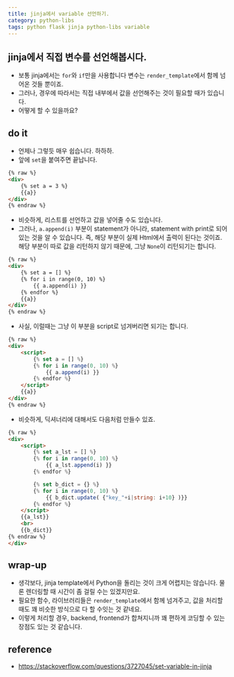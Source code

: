 ```yaml
---
title: jinja에서 variable 선언하기. 
category: python-libs
tags: python flask jinja python-libs variable
---
```


## jinja에서 직접 변수를 선언해봅시다. 

- 보통 jinja에서는 `for`와 `if`만을 사용합니다 변수는 `render_template`에서 함께 넘어온 것들 뿐이죠. 
- 그러나, 경우에 따라서는 직접 내부에서 값을 선언해주는 것이 필요할 때가 있습니다. 
- 어떻게 할 수 있을까요? 

## do it 

- 언제나 그렇듯 매우 쉽습니다. 하하하. 
- 앞에 `set`을 붙여주면 끝납니다. 

```html
{% raw %}
<div>
    {% set a = 3 %}
    {{a}}    
</div>
{% endraw %}
```

- 비슷하게, 리스트를 선언하고 값을 넣어줄 수도 있습니다.
- 그러나, `a.append(i)` 부분이 statement가 아니라, statement with print로 되어 있는 것을 알 수 있습니다. 즉, 해당 부분이 실제 Html에서 출력이 된다는 것이죠. 해당 부분이 따로 값을 리턴하지 않기 때문에, 그냥 `None`이 리턴되기는 합니다. 

```html
{% raw %}
<div>
    {% set a = [] %}
    {% for i in range(0, 10) %}
        {{ a.append(i) }}
    {% endfor %}
    {{a}}
</div>
{% endraw %}
```

- 사실, 이럴때는 그냥 이 부분을 script로 넘겨버리면 되기는 합니다. 

```html
{% raw %}
<div>
    <script>
        {% set a = [] %}
        {% for i in range(0, 10) %}
            {{ a.append(i) }}
        {% endfor %}
    </script>
    {{a}}
</div>
{% endraw %}
```

- 비슷하게, 딕셔너리에 대해서도 다음처럼 만들수 있죠. 

```html
{% raw %}
<div>
    <script>
        {% set a_lst = [] %}
        {% for i in range(0, 10) %}
            {{ a_lst.append(i) }}
        {% endfor %}

        {% set b_dict = {} %}
        {% for i in range(0, 10) %}
            {{ b_dict.update( {"key_"+i|string: i+10} )}}
        {% endfor %}
    </script>
    {{a_lst}}
    <br>
    {{b_dict}}
{% endraw %}
</div>

```


## wrap-up

- 생각보다, jinja template에서 Python을 돌리는 것이 크게 어렵지는 않습니다. 물론 렌더링할 때 시간이 좀 걸릴 수는 있겠지만요. 
- 필요한 함수, 라이브러리들은 `render_template`에서 함께 넘겨주고, 값을 처리할 때도 꽤 비슷한 방식으로 다 할 수잇는 것 같네요. 
- 이렇게 처리할 경우, backend, frontend가 합쳐지니까 꽤 편하게 코딩할 수 있는 장점도 있는 것 같습니다. 



## reference

- <https://stackoverflow.com/questions/3727045/set-variable-in-jinja>